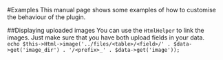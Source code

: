 #Examples
This manual page shows some examples of how to customise the behaviour of the plugin.

##Displaying uploaded images
You can use the `HtmlHelper` to link the images. Just make sure that you have both upload fields in your data.  
`echo $this->Html->image('../files/<table>/<field>/' . $data->get('image_dir') . '/<prefix>_' . $data->get('image'));`